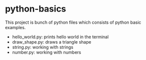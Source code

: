 # python-basics

This project is bunch of python files which consists of python basic examples.

- hello_world.py: prints hello world in the terminal  
- draw_shape.py: draws a triangle shape    
- string.py: working with strings
- number.py: working with numbers